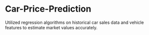 # Car-Price-Prediction
Utilized regression algorithms on historical car sales data and vehicle features to estimate market values accurately.

